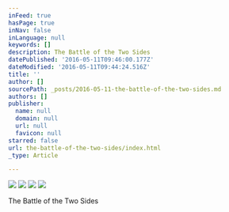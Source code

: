 ```yaml
---
inFeed: true
hasPage: true
inNav: false
inLanguage: null
keywords: []
description: The Battle of the Two Sides
datePublished: '2016-05-11T09:46:00.177Z'
dateModified: '2016-05-11T09:44:24.516Z'
title: ''
author: []
sourcePath: _posts/2016-05-11-the-battle-of-the-two-sides.md
authors: []
publisher:
  name: null
  domain: null
  url: null
  favicon: null
starred: false
url: the-battle-of-the-two-sides/index.html
_type: Article

---
```

![](https://the-grid-user-content.s3-us-west-2.amazonaws.com/14964e46-f866-4c8c-a6be-63247eff0f09.jpg)
![](https://the-grid-user-content.s3-us-west-2.amazonaws.com/312cc0e2-fd79-4ac4-84b5-58c1f666f1ab.jpg)
![](https://the-grid-user-content.s3-us-west-2.amazonaws.com/424a7cc1-4bb1-4a63-8395-7f0ee9356312.jpg)
![](https://the-grid-user-content.s3-us-west-2.amazonaws.com/f5cfcc20-8ce9-40ba-8847-bc9400f8e817.jpg)

The Battle of the Two Sides